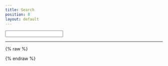 ```yaml
---
title: Search
position: 8
layout: default
---
```


<script src="https://cdn.jsdelivr.net/npm/instantsearch.js@2.2.1/dist/instantsearch.min.js"></script>

<input id="search-box">

  <hr class="break">
<div id="hits">
    <div class="spinner">
      <div class="bounce1"></div>
      <div class="bounce2"></div>
      <div class="bounce3"></div>
    </div>
  </div>  
  <div id="rev-box">
    
  </div>

  <div id="refine"></div>
{% raw %}

<script type="text/javascript">
function getUrlParameter(name) {
    name = name.replace(/[\[]/, '\\[').replace(/[\]]/, '\\]');
    var regex = new RegExp('[\\?&]' + name + '=([^&#]*)');
    var results = regex.exec(location.search);
    return results === null ? '' : decodeURIComponent(results[1].replace(/\+/g, ' '));
};

var keywords = getUrlParameter('keywords');

  const search = instantsearch({
  appId: 'R7MRY12BR6',
  apiKey: 'a773dcb4e565198a31f353490e3652d8',
  indexName: 'dai',
  searchParameters: {
    attributesToSnippet: ["excerpt_text:30", "text:30", "url", "summary:30"],
     facetingAfterDistinct: true,
     query: keywords,
     snippetEllipsisText: '[&hellip;]'
  }
});

search.addWidget(
    instantsearch.widgets.searchBox({
      container: '#search-box',
      placeholder: 'Enter Search Terms',
      autofocus: 'true'
    })
  ); 

search.addWidget(
  instantsearch.widgets.menu({
    container: '#rev-box',
    attributeName: 'layout',
    operator: 'or',
    limit: 3,
    sortBy: ["count:desc","name:asc"],
    templates: {
      header: 'Filter Results by Document Type:',
      item: '<div class="menu-item"><span class="menu-item--label">{{ label }} ({{ count }} items)</h3></span>'
    },
    transformData: function(item){
    if(item.value == "node"){
      item.label = "News";
    }else{
    item.value == item.label;
    }
  return item;
  }
  })
);

search.addWidget(
    instantsearch.widgets.infiniteHits({
      container: '#hits',
      templates: {
        empty: 'No results',
        item: '<a class="alg-link" href="{{url}}"><h3 class="alg-title">{{{_highlightResult.title.value}}}</h3></a><span class="alg-text">{{#excerpt_text}}{{{_snippetResult.excerpt_text.value}}}{{/excerpt_text}}{{^excerpt_text}}{{{_snippetResult.summary.value}}}{{/excerpt_text}}</span><br><hr>'
      }
    })
  );

search.addWidget(
  instantsearch.widgets.refinementList({
    container: '#refine',
    attributeName: 'solutions',
    operator: 'or',
    limit: 10,
    transformData: function(item){
      if(item.label == "Economic Growth"){
        item.icon = "econ-badge"
      }else if(item.label == "Governance"){
        item.icon = "gov-badge"
      }else if(item.label == "Environment and Energy"){
        item.icon = "env-badge"
      }else if(item.label == "Energy"){
        item.icon = "env-badge"
      }else if(item.label == "Education"){
        item.icon = "gov-badge"
      }else if(item.label == "Global Health"){
        item.icon = "health-badge"
      }else if(item.label == "global health"){
        item.icon = "health-badge"
        item.label = "Health"
      }else if(item.label == "Fragile States"){
        item.icon = "stability-badge"
      }else if(item.label == "Digital Acceleration"){
        item.icon = "ict-badge"
      }else if(item.label == "Sustainable Business"){
        item.icon = "corp-badge"
      }else{
        item.hide = true;
      }
     return item;
     },
    templates: {
      header: 'Further Refine Results by Solution:',
      item: '{{^hide}}<span class="refine-button"><svg class="{{icon}} badge" viewBox="0 0 101 100" preserveAspectRatio="xMinYMaxmeet"><use xlink:href="#{{icon}}"></use></svg>{{ label }}</span>{{/hide}}'
    }
  })
);

search.start();

</script>

{% endraw %}